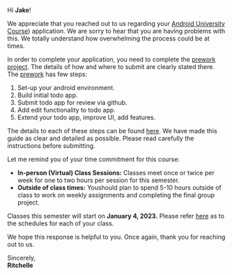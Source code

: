 Hi **Jake**!

We appreciate that you reached out to us regarding your [Android University Course](https:/https://courses.codepath.org/snippets/and101/syllabus)) application. We are sorry to hear that you are having problems with this. We totally understand how overwhelming the process could be at times. 

In order to complete your application, you need to complete the [prework project](https:/https://courses.codepath.org/snippets/android_university/prework/). The details of how and where to submit are clearly stated there. The [prework](https:/https://courses.codepath.org/snippets/android_university/prework/) has few steps:
1.   Set-up your android environment.
2.   Build initial todo app. 
3.   Submit todo app for review via github.
4.   Add edit functionality to todo app.
5.   Extend your todo app, improve UI, add features.

The details to each of these steps can be found [here](https:/https://courses.codepath.org/snippets/android_university/prework/). We have made this guide as clear and detailed as possible. Please read carefully the instructions before submitting. 

Let me remind you of your time commitment for this course:

* **In-person (Virtual) Class Sessions:** Classes meet once or twice per week for one to two hours per session for this semester. 
* **Outside of class times:** Youshould plan to spend 5-10 hours outside of class to work on weekly assignments and completing the final group project. 

Classes this semester will start on **January 4, 2023.** Please refer [here](https:/via.placeholder.com/798x90.png?text=CLASS+SCHEDULES) as to the schedules for each of your class. 

We hope this response is helpful to you. Once again, thank you for reaching out to us. 


Sincerely,<br>
**Ritchelle**
